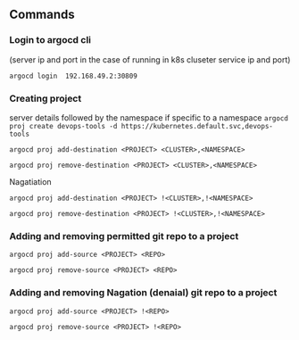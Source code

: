 ## Commands
### Login to argocd cli
(server ip and port in the case of running in k8s cluseter service ip and port)

`argocd login  192.168.49.2:30809`

### Creating project
server details followed by the namespace if specific to a namespace
`argocd proj create devops-tools -d https://kubernetes.default.svc,devops-tools`

`argocd proj add-destination <PROJECT> <CLUSTER>,<NAMESPACE>`

`argocd proj remove-destination <PROJECT> <CLUSTER>,<NAMESPACE>`

Nagatiation

`argocd proj add-destination <PROJECT> !<CLUSTER>,!<NAMESPACE>`

`argocd proj remove-destination <PROJECT> !<CLUSTER>,!<NAMESPACE>`

### Adding and removing permitted git repo to a project
`argocd proj add-source <PROJECT> <REPO>`

`argocd proj remove-source <PROJECT> <REPO>`

### Adding and removing Nagation (denaial) git repo to a project
`argocd proj add-source <PROJECT> !<REPO>`

`argocd proj remove-source <PROJECT> !<REPO>`






